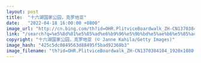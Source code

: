 ```yaml
---
layout: post
title:  "十六湖国家公园，克罗地亚"
date:   "2022-04-18 16:00:00 +0800"
image_url: "http://cn.bing.com/th?id=OHR.PlitviceBoardwalk_ZH-CN1370384104_1920x1080.jpg&rf=LaDigue_1920x1080.jpg&pid=hp"
link: "/search?q=%e5%8d%81%e5%85%ad%e6%b9%96%e5%9b%bd%e5%ae%b6%e5%85%ac%e5%9b%ad&form=hpcapt&mkt=zh-cn"
copyright: "十六湖国家公园，克罗地亚 (© Janne Kahila/Getty Images)"
image_hash: "425c5dc0849563d88495f5bad92368b3"
image_filename: "th?id=OHR.PlitviceBoardwalk_ZH-CN1370384104_1920x1080.jpg&rf=LaDigue_1920x1080.jpg&pid=hp"
---
```

